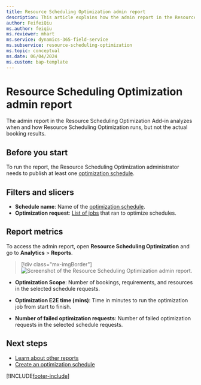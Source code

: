 ```yaml
---
title: Resource Scheduling Optimization admin report
description: This article explains how the admin report in the Resource Scheduling Optimization Add-in works.
author: FeifeiQiu
ms.author: feiqiu
ms.reviewer: mhart
ms.service: dynamics-365-field-service
ms.subservice: resource-scheduling-optimization
ms.topic: conceptual 
ms.date: 06/04/2024
ms.custom: bap-template
---
```


# Resource Scheduling Optimization admin report

The admin report in the Resource Scheduling Optimization Add-in analyzes when and how Resource Scheduling Optimization runs, but not the actual booking results.

## Before you start

To run the report, the Resource Scheduling Optimization administrator needs to publish at least one [optimization schedule](rso-optimization-schedule.md).  

## Filters and slicers

- **Schedule name**: Name of the [optimization schedule](rso-optimization-schedule.md).
- **Optimization request**: [List of jobs](rso-schedule-optimization.md#monitoring-optimization-requests) that ran to optimize schedules.

## Report metrics

To access the admin report, open **Resource Scheduling Optimization** and go to **Analytics** > **Reports**.

> [!div class="mx-imgBorder"]
> ![Screenshot of the Resource Scheduling Optimization admin report.](./media/scheduling-analytics-rso-admin.png "Screenshot of the Resource Scheduling Optimization admin report.")

- **Optimization Scope**: Number of bookings, requirements, and resources in the selected schedule requests.

- **Optimization E2E time (mins)**: Time in minutes to run the optimization job from start to finish.

- **Number of failed optimization requests**: Number of failed optimization requests in the selected schedule requests.

## Next steps

- [Learn about other reports](reports.md)
- [Create an optimization schedule](rso-optimization-schedule.md)

[!INCLUDE[footer-include](../includes/footer-banner.md)]
